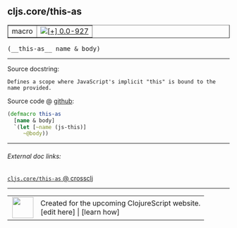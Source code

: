 ## cljs.core/this-as



 <table border="1">
<tr>
<td>macro</td>
<td><a href="https://github.com/cljsinfo/cljs-api-docs/tree/0.0-927"><img valign="middle" alt="[+] 0.0-927" title="Added in 0.0-927" src="https://img.shields.io/badge/+-0.0--927-lightgrey.svg"></a> </td>
</tr>
</table>


 <samp>
(__this-as__ name & body)<br>
</samp>

---





Source docstring:

```
Defines a scope where JavaScript's implicit "this" is bound to the name provided.
```


Source code @ [github](https://github.com/clojure/clojurescript/blob/r3115/src/clj/cljs/core.clj#L705-L709):

```clj
(defmacro this-as
  [name & body]
  `(let [~name (js-this)]
     ~@body))
```

<!--
Repo - tag - source tree - lines:

 <pre>
clojurescript @ r3115
└── src
    └── clj
        └── cljs
            └── <ins>[core.clj:705-709](https://github.com/clojure/clojurescript/blob/r3115/src/clj/cljs/core.clj#L705-L709)</ins>
</pre>

-->

---



###### External doc links:

[`cljs.core/this-as` @ crossclj](http://crossclj.info/fun/cljs.core/this-as.html)<br>

---

 <table>
<tr><td>
<img valign="middle" align="right" width="48px" src="http://i.imgur.com/Hi20huC.png">
</td><td>
Created for the upcoming ClojureScript website.<br>
[edit here] | [learn how]
</td></tr></table>

[edit here]:https://github.com/cljsinfo/cljs-api-docs/blob/master/cljsdoc/cljs.core_this-as.cljsdoc
[learn how]:https://github.com/cljsinfo/cljs-api-docs/wiki/cljsdoc-files

<!--

This information was too distracting to show to readers, but I'll leave it
commented here since it is helpful to:

- pretty-print the data used to generate this document
- and show how to retrieve that data



The API data for this symbol:

```clj
{:ns "cljs.core",
 :name "this-as",
 :signature ["[name & body]"],
 :history [["+" "0.0-927"]],
 :type "macro",
 :full-name-encode "cljs.core_this-as",
 :source {:code "(defmacro this-as\n  [name & body]\n  `(let [~name (js-this)]\n     ~@body))",
          :title "Source code",
          :repo "clojurescript",
          :tag "r3115",
          :filename "src/clj/cljs/core.clj",
          :lines [705 709]},
 :full-name "cljs.core/this-as",
 :docstring "Defines a scope where JavaScript's implicit \"this\" is bound to the name provided."}

```

Retrieve the API data for this symbol:

```clj
;; from Clojure REPL
(require '[clojure.edn :as edn])
(-> (slurp "https://raw.githubusercontent.com/cljsinfo/cljs-api-docs/catalog/cljs-api.edn")
    (edn/read-string)
    (get-in [:symbols "cljs.core/this-as"]))
```

-->
